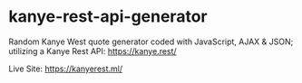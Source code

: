 # kanye-rest-api-generator
Random Kanye West quote generator coded with JavaScript, AJAX &amp; JSON; utilizing a Kanye Rest API: https://kanye.rest/

Live Site: https://kanyerest.ml/
